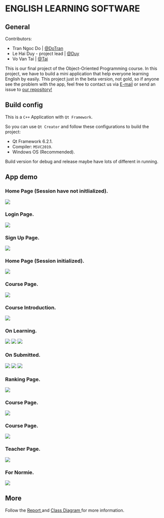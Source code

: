 # ENGLISH LEARNING SOFTWARE

## General

Contributors:
* Tran Ngoc Do | <a href = "https://www.linkedin.com/in/tran-do-0b4b90224/"> @DoTran</a>
* Le Hai Duy - project lead |   <a href = "https://github.com/duylehai"> @Duy </a>
* Vo Van Tai |   <a href = "https://github.com/taivo202"> @Tai </a>

This is our final project of the Object-Oriented Programming course. In this project, we have to build a mini application that help everyone learning English by easily. This project just in the beta version, not gold, so if anyone see the problem with the app, feel free to contact us via <a href = "mailto: 20120057@student.hcmus.edu.vn">E-mail</a> or send an issue to <a href="https://github.com/dotrann1412/OOP-EnglishLearningSoftware">our repository!</a>

## Build config
This is a `C++` Application with `Qt Framework`.

So you can use `Qt Creator` and follow these configurations to build the project:
* Qt Framework 6.2.1.
* Compiler: `MSVC2019`.
* Windows OS (Recommended).

Build version for debug and release maybe have lots of different in running.

## App demo

### Home Page (Session have not initlialized).
<image src = "./RMImage/home.png"/>

### Login Page.
<image src = "./RMImage/login.png"/>

### Sign Up Page.
<image src = "./RMImage/sign_up.png"/>

### Home Page (Session initialized).
<image src = "./RMImage/after_login.png"/>

### Course Page.
<image src = "./RMImage/course_page.png"/>

### Course Introduction.
<image src = "./RMImage/course_introduction.png"/>

### On Learning.

<image src = "./RMImage/on_learning.png"/>
<image src = "./RMImage/abc_question_demo.png"/>
<image src = "./RMImage/tf_question_demo.png"/>

### On Submitted.

<image src = "./RMImage/blank_question_on_submited.png"/>
<image src = "./RMImage/abc_question_on_submitted.png"/>
<image src = "./RMImage/tf_question_on_submitted.png"/>

### Ranking Page.
<image src = "./RMImage/ranking.png"/>

### Course Page.
<image src = "./RMImage/info_page.png"/>

### Course Page.
<image src = "./RMImage/admin_page.png"/>

### Teacher Page.
<image src = "./RMImage/teacher_page.png"/>

### For Normie.
<image src = "./RMImage/normie_role.png"/>

## More
Follow the <a href = "./Document/Report.pdf"> Report </a> and <a href = "./Document/Diagram.jpg"> Class Diagram </a> for more information.
